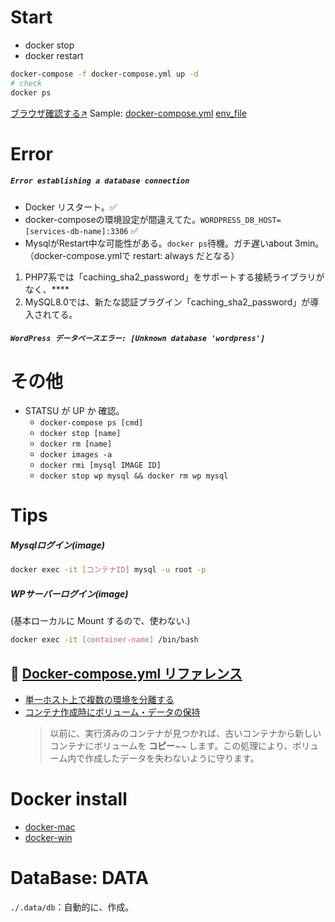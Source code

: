 # Start
- docker stop
- docker restart
```sh
docker-compose -f docker-compose.yml up -d 
# check 
docker ps
```
[ブラウザ確認する↗️](http://localhost:8080)
Sample: [docker-compose.yml](https://docs.docker.jp/compose/wordpress.html)
[env_file](https://docs.docker.jp/compose/compose-file.html#env-file)
# Error
##### `Error establishing a database connection`
- Docker リスタート。✅
- docker-composeの環境設定が間違えてた。`WORDPRESS_DB_HOST=[services-db-name]:3306` ✅
- MysqlがRestart中な可能性がある。`docker ps`待機。ガチ遅いabout 3min。（docker-compose.ymlで restart: always だとなる）
1. PHP7系では「caching_sha2_password」をサポートする接続ライブラリがなく、****
2. MySQL8.0では、新たな認証プラグイン「caching_sha2_password」が導入されてる。
##### `WordPress データベースエラー: [Unknown database 'wordpress']`

# その他
- STATSU が UP か 確認。
  - `docker-compose ps [cmd]`
  - `docker stop [name]`
  - `docker rm [name]`
  - `docker images -a`
  - `docker rmi [mysql IMAGE ID]`
  - `docker stop wp mysql && docker rm wp mysql`

# Tips
##### Mysqlログイン(image)
```sh
docker exec -it [コンテナID] mysql -u root -p
```
##### WPサーバーログイン(image)
(基本ローカルに Mount するので、使わない.)
```sh
docker exec -it [container-name] /bin/bash
```

## 📖 [Docker-compose.yml リファレンス](http://docs.docker.jp/compose/compose-file.html#container-name)

- [単一ホスト上で複数の環境を分離する](http://docs.docker.jp/compose/overview.html#multiple-isolated-environments-on-a-single-host)
- [コンテナ作成時にボリューム・データの保持](http://docs.docker.jp/compose/overview.html#preserve-volume-data-when-containers-are-created)
  > 以前に、実行済みのコンテナが見つかれば、古いコンテナから新しいコンテナにボリュームを **コピー**~~ します。この処理により、ボリューム内で作成したデータを失わないように守ります。

# Docker install

- [docker-mac](https://hub.docker.com/editions/community/docker-ce-desktop-mac)
- [docker-win](https://hub.docker.com/editions/community/docker-ce-desktop-windows)

# DataBase: DATA

`./.data/db`：自動的に、作成。  
